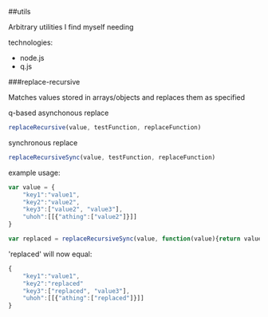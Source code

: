 ##utils

Arbitrary utilities I find myself needing

technologies:
 - node.js
 - q.js

###replace-recursive

Matches values stored in arrays/objects and replaces them as specified

q-based asynchonous replace
```Javascript
replaceRecursive(value, testFunction, replaceFunction)
```

synchronous replace
```Javascript
replaceRecursiveSync(value, testFunction, replaceFunction)
```

example usage:
```JavaScript
var value = {
    "key1":"value1",
    "key2":"value2",
    "key3":["value2", "value3"],
    "uhoh":[[{"athing":["value2"]}]]
}

var replaced = replaceRecursiveSync(value, function(value){return value === "value2";}, function(value){return "replaced";});
```

'replaced' will now equal:

```JavaScript
{
    "key1":"value1",
    "key2":"replaced"
    "key3":["replaced", "value3"],
    "uhoh":[[{"athing":["replaced"]}]]
}
```
